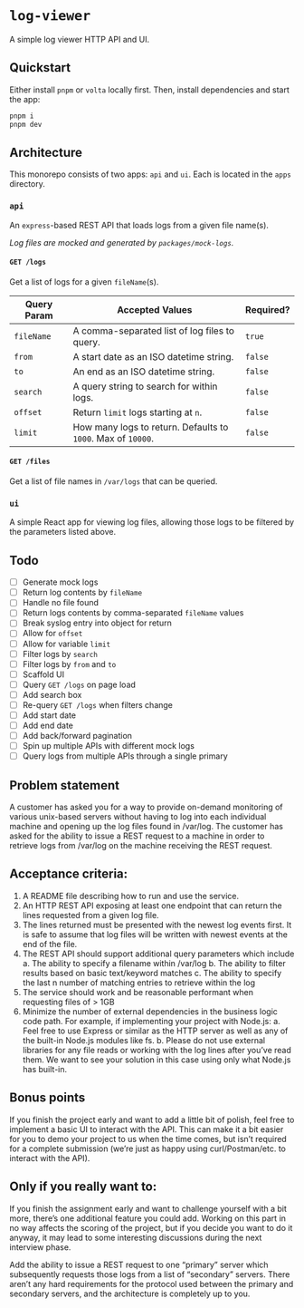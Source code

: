 # `log-viewer`

A simple log viewer HTTP API and UI.

## Quickstart

Either install `pnpm` or `volta` locally first. Then, install dependencies and start the app:

```sh
pnpm i
pnpm dev
```

## Architecture

This monorepo consists of two apps: `api` and `ui`. Each is located in the `apps` directory.

### `api`

An `express`-based REST API that loads logs from a given file name(s).

_Log files are mocked and generated by `packages/mock-logs`._

#### `GET /logs`

Get a list of logs for a given `fileName`(s).

| Query Param | Accepted Values                                              | Required? |
| ----------- | ------------------------------------------------------------ | --------- |
| `fileName`  | A comma-separated list of log files to query.                | `true`    |
| `from`      | A start date as an ISO datetime string.                      | `false`   |
| `to`        | An end as an ISO datetime string.                            | `false`   |
| `search`    | A query string to search for within logs.                    | `false`   |
| `offset`    | Return `limit` logs starting at `n`.                         | `false`   |
| `limit`     | How many logs to return. Defaults to `1000`. Max of `10000`. | `false`   |

#### `GET /files`

Get a list of file names in `/var/logs` that can be queried.

### `ui`

A simple React app for viewing log files, allowing those logs to be filtered by the parameters listed above.

## Todo

- [ ] Generate mock logs
- [ ] Return log contents by `fileName`
- [ ] Handle no file found
- [ ] Return logs contents by comma-separated `fileName` values
- [ ] Break syslog entry into object for return
- [ ] Allow for `offset`
- [ ] Allow for variable `limit`
- [ ] Filter logs by `search`
- [ ] Filter logs by `from` and `to`
- [ ] Scaffold UI
- [ ] Query `GET /logs` on page load
- [ ] Add search box
- [ ] Re-query `GET /logs` when filters change
- [ ] Add start date
- [ ] Add end date
- [ ] Add back/forward pagination
- [ ] Spin up multiple APIs with different mock logs
- [ ] Query logs from multiple APIs through a single primary

## Problem statement

A customer has asked you for a way to provide on-demand monitoring of various unix-based servers without having to log into each individual machine and opening up the log files found in /var/log. The customer has asked for the ability to issue a REST request to a machine in order to retrieve logs from /var/log on the machine receiving the REST request.

## Acceptance criteria:

1. A README file describing how to run and use the service.
2. An HTTP REST API exposing at least one endpoint that can return the lines
   requested from a given log file.
3. The lines returned must be presented with the newest log events first. It is safe to
   assume that log files will be written with newest events at the end of the file.
4. The REST API should support additional query parameters which include
   a. The ability to specify a filename within /var/log
   b. The ability to filter results based on basic text/keyword matches
   c. The ability to specify the last n number of matching entries to retrieve
   within the log
5. The service should work and be reasonable performant when requesting files of
   \> 1GB
6. Minimize the number of external dependencies in the business logic code path. For example, if implementing your project with Node.js:
   a. Feel free to use Express or similar as the HTTP server as well as any of the built-in Node.js modules like fs.
   b. Please do not use external libraries for any file reads or working with the log lines after you’ve read them. We want to see your solution in this case using only what Node.js has built-in.

## Bonus points

If you finish the project early and want to add a little bit of polish, feel free to implement a basic UI to interact with the API. This can make it a bit easier for you to demo your project to us when the time comes, but isn’t required for a complete submission (we’re just as happy using curl/Postman/etc. to interact with the API).

## Only if you really want to:

If you finish the assignment early and want to challenge yourself with a bit more, there’s one additional feature you could add. Working on this part in no way affects the scoring of the project, but if you decide you want to do it anyway, it may lead to some interesting discussions during the next interview phase.

Add the ability to issue a REST request to one “primary” server which subsequently requests those logs from a list of “secondary” servers. There aren’t any hard requirements for the protocol used between the primary and secondary servers, and the architecture is completely up to you.
